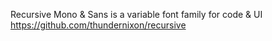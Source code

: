 Recursive Mono & Sans is a variable font family for code & UI
https://github.com/thundernixon/recursive

